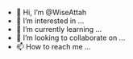 - 👋 Hi, I’m @WiseAttah
- 👀 I’m interested in ...
- 🌱 I’m currently learning ...
- 💞️ I’m looking to collaborate on ...
- 📫 How to reach me ...

<!---
WiseAttah/WiseAttah is a ✨ special ✨ repository because its `README.md` (this file) appears on your GitHub profile.
You can click the Preview link to take a look at your changes.
--->
